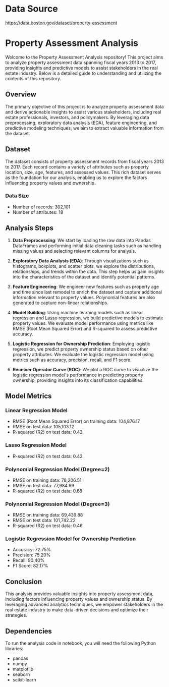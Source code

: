 # Data Source
https://data.boston.gov/dataset/property-assessment

# Property Assessment Analysis

Welcome to the Property Assessment Analysis repository! This project aims to analyze property assessment data spanning fiscal years 2013 to 2017, providing insights and predictive models to assist stakeholders in the real estate industry. Below is a detailed guide to understanding and utilizing the contents of this repository.

## Overview

The primary objective of this project is to analyze property assessment data and derive actionable insights to assist various stakeholders, including real estate professionals, investors, and policymakers. By leveraging data preprocessing, exploratory data analysis (EDA), feature engineering, and predictive modeling techniques, we aim to extract valuable information from the dataset.

## Dataset

The dataset consists of property assessment records from fiscal years 2013 to 2017. Each record contains a variety of attributes such as property location, size, age, features, and assessed values. This rich dataset serves as the foundation for our analysis, enabling us to explore the factors influencing property values and ownership.

### Data Size

- Number of records: 302,101
- Number of attributes: 18

## Analysis Steps

1. **Data Preprocessing**: We start by loading the raw data into Pandas DataFrames and performing initial data cleaning tasks such as handling missing values and selecting relevant columns for analysis.

2. **Exploratory Data Analysis (EDA)**: Through visualizations such as histograms, boxplots, and scatter plots, we explore the distributions, relationships, and trends within the data. This step helps us gain insights into the characteristics of the dataset and identify potential patterns.

3. **Feature Engineering**: We engineer new features such as property age and time since last remodel to enrich the dataset and capture additional information relevant to property values. Polynomial features are also generated to capture non-linear relationships.

4. **Model Building**: Using machine learning models such as linear regression and Lasso regression, we build predictive models to estimate property values. We evaluate model performance using metrics like RMSE (Root Mean Squared Error) and R-squared to assess predictive accuracy.

5. **Logistic Regression for Ownership Prediction**: Employing logistic regression, we predict property ownership status based on other property attributes. We evaluate the logistic regression model using metrics such as accuracy, precision, recall, and F1 score.

6. **Receiver Operator Curve (ROC)**: We plot a ROC curve to visualize the logistic regression model's performance in predicting property ownership, providing insights into its classification capabilities.

## Model Metrics

### Linear Regression Model

- RMSE (Root Mean Squared Error) on training data: 104,876.17
- RMSE on test data: 105,103.12
- R-squared (R2) on test data: 0.42

### Lasso Regression Model

- R-squared (R2) on test data: 0.42

### Polynomial Regression Model (Degree=2)

- RMSE on training data: 78,206.51
- RMSE on test data: 77,984.99
- R-squared (R2) on test data: 0.68

### Polynomial Regression Model (Degree=3)

- RMSE on training data: 69,439.88
- RMSE on test data: 101,742.22
- R-squared (R2) on test data: 0.46

### Logistic Regression Model for Ownership Prediction

- Accuracy: 72.75%
- Precision: 75.20%
- Recall: 90.40%
- F1 Score: 82.17%

## Conclusion

This analysis provides valuable insights into property assessment data, including factors influencing property values and ownership status. By leveraging advanced analytics techniques, we empower stakeholders in the real estate industry to make data-driven decisions and optimize their strategies.

## Dependencies

To run the analysis code in notebook, you will need the following Python libraries:

- pandas
- numpy
- matplotlib
- seaborn
- scikit-learn
